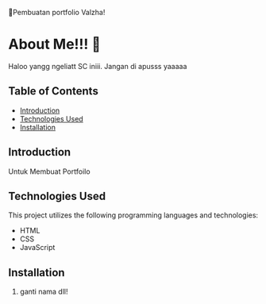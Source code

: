 💐Pembuatan portfolio Valzha!

# About Me!!! 🌸

Haloo yangg ngeliatt SC iniii. Jangan di apusss yaaaaa

## Table of Contents
- [Introduction](#introduction)
- [Technologies Used](#technologies-used)
- [Installation](#installation)

## Introduction

Untuk Membuat Portfoilo

## Technologies Used

This project utilizes the following programming languages and technologies:
- HTML
- CSS
- JavaScript

## Installation

1. ganti nama dll!


